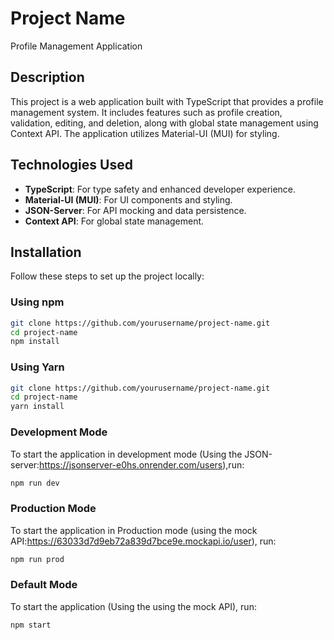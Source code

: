 # Project Name
Profile Management Application
## Description
This project is a web application built with TypeScript that provides a profile management system. It includes features such as profile creation, validation, editing, and deletion, along with global state management using Context API. The application utilizes Material-UI (MUI) for styling.

## Technologies Used
- **TypeScript**: For type safety and enhanced developer experience.
- **Material-UI (MUI)**: For UI components and styling.
- **JSON-Server**: For API mocking and data persistence.
- **Context API**: For global state management.

## Installation
Follow these steps to set up the project locally:

### Using npm
```bash
git clone https://github.com/yourusername/project-name.git
cd project-name
npm install
```

### Using Yarn
```bash
git clone https://github.com/yourusername/project-name.git
cd project-name
yarn install
```
### Development Mode
To start the application in development mode (Using the JSON-server:https://jsonserver-e0hs.onrender.com/users),run:
```bash
npm run dev
```
### Production Mode
To start the application in Production mode (using the mock API:https://63033d7d9eb72a839d7bce9e.mockapi.io/user), run:
```bash
npm run prod
```
### Default Mode
To start the application (Using the using the mock API), run:
```bash
npm start
```
